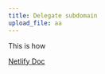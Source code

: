 ```yaml
---
title: Delegate subdomain
upload_file: aa
---
```

This is how

[Netlify Doc](https://docs.netlify.com/domains-https/netlify-dns/delegate-a-subdomain-to-netlify-dns/#delegate-a-stand-alone-subdomain-to-netlify-dns)